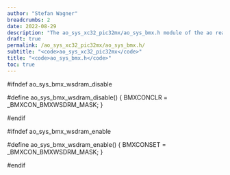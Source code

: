 ```yaml
---
author: "Stefan Wagner"
breadcrumbs: 2
date: 2022-08-29
description: "The ao_sys_xc32_pic32mx/ao_sys_bmx.h module of the ao real-time operating system."
draft: true
permalink: /ao_sys_xc32_pic32mx/ao_sys_bmx.h/ 
subtitle: "<code>ao_sys_xc32_pic32mx</code>"
title: "<code>ao_sys_bmx.h</code>"
toc: true
---
```


#ifndef ao_sys_bmx_wsdram_disable

#define ao_sys_bmx_wsdram_disable()     { BMXCONCLR = _BMXCON_BMXWSDRM_MASK; }

#endif

#ifndef ao_sys_bmx_wsdram_enable

#define ao_sys_bmx_wsdram_enable()      { BMXCONSET = _BMXCON_BMXWSDRM_MASK; }

#endif

